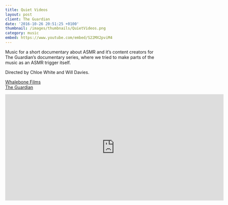 ```yaml
---
title: Quiet Videos
layout: post
client: The Guardian
date: '2016-10-26 20:51:25 +0100'
thumbnail: /images/thumbnails/QuietVideos.png
category: music
embed: https://www.youtube.com/embed/S22MX2pviM4
---
```


Music for a short documentary about ASMR and it’s content creators for The Guardian’s documentary series, where we tried to make parts of the music as an ASMR trigger itself.

Directed by Chloe White and Will Davies.

[Whalebone Films](www.whalebonefilms.com/)  
[The Guardian](http://www.theguardian.com/news/series/the-guardian-documentary)

<iframe style="border: 0; width: 700px; height: 340px;" src="https://bandcamp.com/EmbeddedPlayer/album=2974753568/size=large/bgcol=ffffff/linkcol=333333/artwork=none/transparent=true/" seamless="">[Quiet Videos OST (ASMR) by Skillbard](http://skillbard.bandcamp.com/album/quiet-videos-ost-asmr)</iframe>
